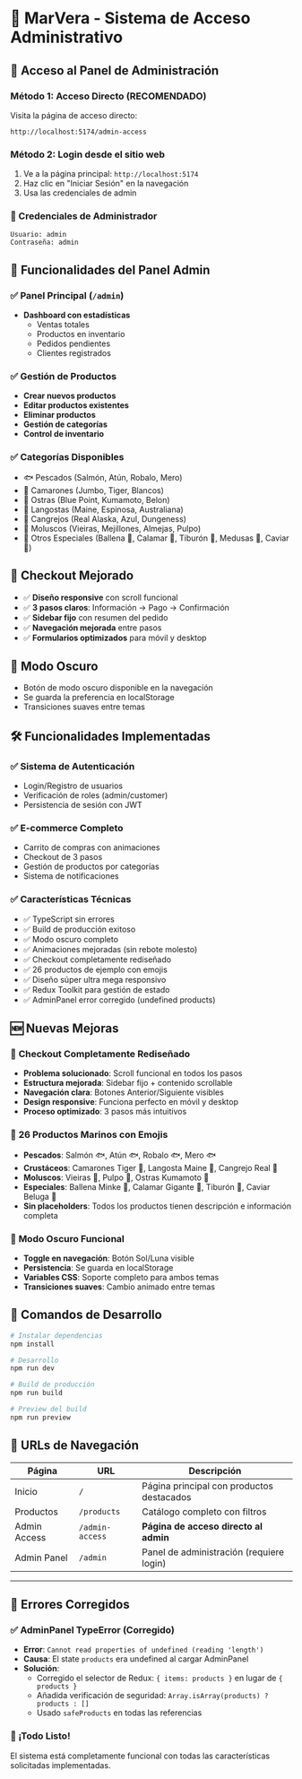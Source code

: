 # 🌊 MarVera - Sistema de Acceso Administrativo

## 🔐 Acceso al Panel de Administración

### Método 1: Acceso Directo (RECOMENDADO)
Visita la página de acceso directo:
```
http://localhost:5174/admin-access
```

### Método 2: Login desde el sitio web
1. Ve a la página principal: `http://localhost:5174`
2. Haz clic en "Iniciar Sesión" en la navegación
3. Usa las credenciales de admin

### 🔑 Credenciales de Administrador
```
Usuario: admin
Contraseña: admin
```

## 🎯 Funcionalidades del Panel Admin

### ✅ Panel Principal (`/admin`)
- **Dashboard con estadísticas**
  - Ventas totales
  - Productos en inventario
  - Pedidos pendientes
  - Clientes registrados

### ✅ Gestión de Productos
- **Crear nuevos productos**
- **Editar productos existentes**
- **Eliminar productos**
- **Gestión de categorías**
- **Control de inventario**

### ✅ Categorías Disponibles
- 🐟 Pescados (Salmón, Atún, Robalo, Mero)
- 🦐 Camarones (Jumbo, Tiger, Blancos)
- 🦪 Ostras (Blue Point, Kumamoto, Belon)
- 🦞 Langostas (Maine, Espinosa, Australiana)
- 🦀 Cangrejos (Real Alaska, Azul, Dungeness)
- 🐚 Moluscos (Vieiras, Mejillones, Almejas, Pulpo)
- 🌊 Otros Especiales (Ballena 🐋, Calamar 🦑, Tiburón 🦈, Medusas 🪼, Caviar 🥚)

## 🛒 Checkout Mejorado
- ✅ **Diseño responsive** con scroll funcional
- ✅ **3 pasos claros**: Información → Pago → Confirmación
- ✅ **Sidebar fijo** con resumen del pedido
- ✅ **Navegación mejorada** entre pasos
- ✅ **Formularios optimizados** para móvil y desktop

## 🌙 Modo Oscuro
- Botón de modo oscuro disponible en la navegación
- Se guarda la preferencia en localStorage
- Transiciones suaves entre temas

## 🛠️ Funcionalidades Implementadas

### ✅ Sistema de Autenticación
- Login/Registro de usuarios
- Verificación de roles (admin/customer)
- Persistencia de sesión con JWT

### ✅ E-commerce Completo
- Carrito de compras con animaciones
- Checkout de 3 pasos
- Gestión de productos por categorías
- Sistema de notificaciones

### ✅ Características Técnicas
- ✅ TypeScript sin errores
- ✅ Build de producción exitoso
- ✅ Modo oscuro completo
- ✅ Animaciones mejoradas (sin rebote molesto)
- ✅ Checkout completamente rediseñado
- ✅ 26 productos de ejemplo con emojis
- ✅ Diseño súper ultra mega responsivo
- ✅ Redux Toolkit para gestión de estado
- ✅ AdminPanel error corregido (undefined products)

## 🆕 Nuevas Mejoras

### 🛒 **Checkout Completamente Rediseñado**
- **Problema solucionado**: Scroll funcional en todos los pasos
- **Estructura mejorada**: Sidebar fijo + contenido scrollable
- **Navegación clara**: Botones Anterior/Siguiente visibles
- **Design responsive**: Funciona perfecto en móvil y desktop
- **Proceso optimizado**: 3 pasos más intuitivos

### 🐋 **26 Productos Marinos con Emojis**
- **Pescados**: Salmón 🐟, Atún 🐟, Robalo 🐟, Mero 🐟
- **Crustáceos**: Camarones Tiger 🦐, Langosta Maine 🦞, Cangrejo Real 🦀
- **Moluscos**: Vieiras 🐚, Pulpo 🐙, Ostras Kumamoto 🦪
- **Especiales**: Ballena Minke 🐋, Calamar Gigante 🦑, Tiburón 🦈, Caviar Beluga 🥚
- **Sin placeholders**: Todos los productos tienen descripción e información completa

### 🌙 **Modo Oscuro Funcional**
- **Toggle en navegación**: Botón Sol/Luna visible
- **Persistencia**: Se guarda en localStorage
- **Variables CSS**: Soporte completo para ambos temas
- **Transiciones suaves**: Cambio animado entre temas

## 🚀 Comandos de Desarrollo

```bash
# Instalar dependencias
npm install

# Desarrollo
npm run dev

# Build de producción
npm run build

# Preview del build
npm run preview
```

## 📱 URLs de Navegación

| Página | URL | Descripción |
|--------|-----|-------------|
| Inicio | `/` | Página principal con productos destacados |
| Productos | `/products` | Catálogo completo con filtros |
| Admin Access | `/admin-access` | **Página de acceso directo al admin** |
| Admin Panel | `/admin` | Panel de administración (requiere login) |

---

## 🐛 Errores Corregidos

### ✅ AdminPanel TypeError (Corregido)
- **Error**: `Cannot read properties of undefined (reading 'length')`
- **Causa**: El state `products` era undefined al cargar AdminPanel
- **Solución**: 
  - Corregido el selector de Redux: `{ items: products }` en lugar de `{ products }`
  - Añadida verificación de seguridad: `Array.isArray(products) ? products : []`
  - Usado `safeProducts` en todas las referencias

### 🎉 ¡Todo Listo!
El sistema está completamente funcional con todas las características solicitadas implementadas.

